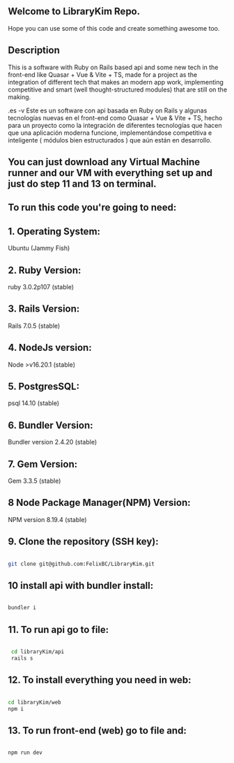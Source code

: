## Welcome to LibraryKim Repo.

Hope you can use some of this code and create something awesome too.

## Description
This is a software with Ruby on Rails based api and some new tech in the front-end like Quasar + Vue & Vite + TS, made for a project as the integration of different tech that makes an modern app work, implementing competitive and smart (well thought-structured modules) that are still on the making.

.es -v
Este es un software con api basada en Ruby on Rails y algunas tecnologías nuevas en el front-end como Quasar + Vue & Vite + TS, hecho para un proyecto como la integración de diferentes tecnologías que hacen que una aplicación moderna funcione, implementándose competitiva e inteligente ( módulos bien estructurados ) que aún están en desarrollo.
## You can just download any Virtual Machine runner and our VM with everything set up and just do step 11 and 13 on terminal. 

## To run this code you're going to need:

## 1. Operating System:

Ubuntu (Jammy Fish)

## 2. Ruby Version:

ruby 3.0.2p107 (stable)

## 3. Rails Version:

Rails 7.0.5 (stable)

## 4. NodeJs version:

Node >v16.20.1 (stable)

## 5. PostgresSQL:

psql 14.10 (stable)

## 6. Bundler Version:

Bundler version 2.4.20 (stable)

## 7. Gem Version:

Gem 3.3.5 (stable)

## 8 Node Package Manager(NPM) Version:

NPM version 8.19.4 (stable)

## 9. Clone the repository (SSH key):

```bash

git clone git@github.com:FelixBC/LibraryKim.git

```

## 10 install api with bundler install:

```bash

bundler i

```

## 11. To run api go to file:

```bash

 cd libraryKim/api
 rails s

``` 
 ## 12. To install everything you need in web:
 
 ```bash

 cd libraryKim/web
 npm i

 ````

 ## 13. To run front-end (web) go to file and:
 
 ```bash

 npm run dev

```
